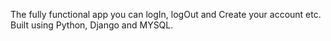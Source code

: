 The fully functional app you can logIn, logOut and Create your account etc. Built using Python, Django and MYSQL. 
